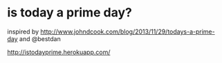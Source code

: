 # is today a prime day?

inspired by http://www.johndcook.com/blog/2013/11/29/todays-a-prime-day and @bestdan

http://istodayprime.herokuapp.com/
